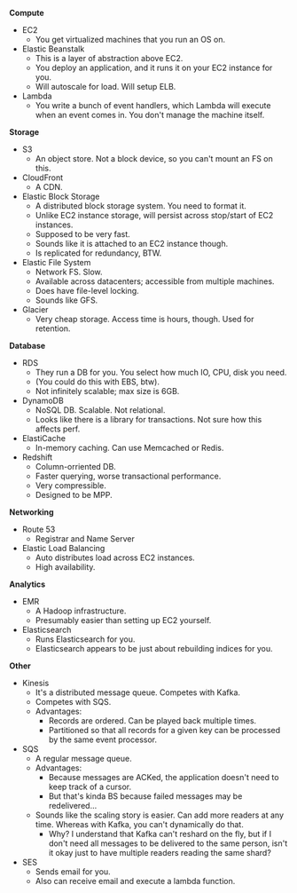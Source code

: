 **Compute**

* EC2
    * You get virtualized machines that you run an OS on.
* Elastic Beanstalk
    * This is a layer of abstraction above EC2.
    * You deploy an application, and it runs it on your EC2 instance
      for you.
    * Will autoscale for load. Will setup ELB.
* Lambda
    * You write a bunch of event handlers, which Lambda will execute
      when an event comes in. You don't manage the machine itself.

**Storage**

* S3
    * An object store. Not a block device, so you can't mount an FS on
      this.
* CloudFront
    * A CDN.
* Elastic Block Storage
    * A distributed block storage system. You need to format it.
    * Unlike EC2 instance storage, will persist across stop/start of
      EC2 instances.
    * Supposed to be very fast.
    * Sounds like it is attached to an EC2 instance though.
    * Is replicated for redundancy, BTW.
* Elastic File System
    * Network FS. Slow.
    * Available across datacenters; accessible from multiple machines.
    * Does have file-level locking.
    * Sounds like GFS.
* Glacier
    * Very cheap storage. Access time is hours, though. Used for
      retention.

**Database**

* RDS
    * They run a DB for you. You select how much IO, CPU, disk you
      need.
    * (You could do this with EBS, btw).
    * Not infinitely scalable; max size is 6GB.
* DynamoDB
    * NoSQL DB. Scalable. Not relational.
    * Looks like there is a library for transactions. Not sure how
      this affects perf.
* ElastiCache
    * In-memory caching. Can use Memcached or Redis.
* Redshift
    * Column-orriented DB.
    * Faster querying, worse transactional performance.
    * Very compressible.
    * Designed to be MPP.

**Networking**

* Route 53
    * Registrar and Name Server
* Elastic Load Balancing
    * Auto distributes load across EC2 instances.
    * High availability.

**Analytics**

* EMR
    * A Hadoop infrastructure.
    * Presumably easier than setting up EC2 yourself.
* Elasticsearch
    * Runs Elasticsearch for you.
    * Elasticsearch appears to be just about rebuilding indices for
      you.

**Other**

* Kinesis
    * It's a distributed message queue. Competes with Kafka.
    * Competes with SQS.
    * Advantages:
        * Records are ordered. Can be played back multiple times.
        * Partitioned so that all records for a given key can be
          processed by the same event processor.
* SQS
    * A regular message queue.
    * Advantages:
        * Because messages are ACKed, the application doesn't need to
          keep track of a cursor.
        * But that's kinda BS because failed messages may be
          redelivered...
    * Sounds like the scaling story is easier. Can add more readers at
      any time. Whereas with Kafka, you can't dynamically do that.
        * Why? I understand that Kafka can't reshard on the fly, but
          if I don't need all messages to be delivered to the same
          person, isn't it okay just to have multiple readers reading
          the same shard?
* SES
    * Sends email for you.
    * Also can receive email and execute a lambda function.
